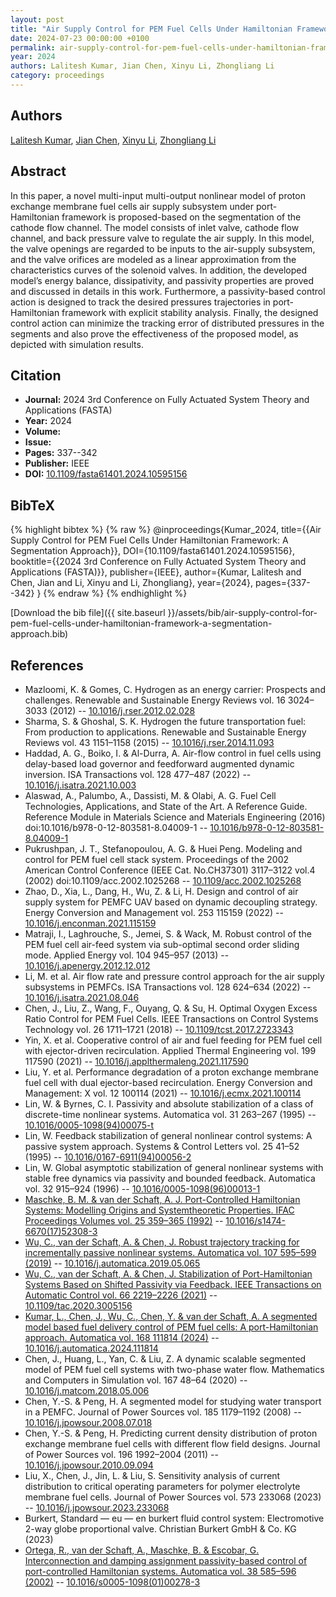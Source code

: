 ```yaml
---
layout: post
title: "Air Supply Control for PEM Fuel Cells Under Hamiltonian Framework: A Segmentation Approach"
date: 2024-07-23 00:00:00 +0100
permalink: air-supply-control-for-pem-fuel-cells-under-hamiltonian-framework-a-segmentation-approach
year: 2024
authors: Lalitesh Kumar, Jian Chen, Xinyu Li, Zhongliang Li
category: proceedings
---
```

 
## Authors
[Lalitesh Kumar](authors/lalitesh-kumar), [Jian Chen](authors/jian-chen), [Xinyu Li](authors/xinyu-li), [Zhongliang Li](authors/zhongliang-li)
 
## Abstract
In this paper, a novel multi-input multi-output nonlinear model of proton exchange membrane fuel cells air supply subsystem under port-Hamiltonian framework is proposed-based on the segmentation of the cathode flow channel. The model consists of inlet valve, cathode flow channel, and back pressure valve to regulate the air supply. In this model, the valve openings are regarded to be inputs to the air-supply subsystem, and the valve orifices are modeled as a linear approximation from the characteristics curves of the solenoid valves. In addition, the developed model’s energy balance, dissipativity, and passivity properties are proved and discussed in details in this work. Furthermore, a passivity-based control action is designed to track the desired pressures trajectories in port-Hamiltonian framework with explicit stability analysis. Finally, the designed control action can minimize the tracking error of distributed pressures in the segments and also prove the effectiveness of the proposed model, as depicted with simulation results.
 
## Citation
- **Journal:** 2024 3rd Conference on Fully Actuated System Theory and Applications (FASTA)
- **Year:** 2024
- **Volume:** 
- **Issue:** 
- **Pages:** 337--342
- **Publisher:** IEEE
- **DOI:** [10.1109/fasta61401.2024.10595156](https://doi.org/10.1109/fasta61401.2024.10595156)
 
## BibTeX
{% highlight bibtex %}
{% raw %}
@inproceedings{Kumar_2024,
  title={{Air Supply Control for PEM Fuel Cells Under Hamiltonian Framework: A Segmentation Approach}},
  DOI={10.1109/fasta61401.2024.10595156},
  booktitle={{2024 3rd Conference on Fully Actuated System Theory and Applications (FASTA)}},
  publisher={IEEE},
  author={Kumar, Lalitesh and Chen, Jian and Li, Xinyu and Li, Zhongliang},
  year={2024},
  pages={337--342}
}
{% endraw %}
{% endhighlight %}
 
[Download the bib file]({{ site.baseurl }}/assets/bib/air-supply-control-for-pem-fuel-cells-under-hamiltonian-framework-a-segmentation-approach.bib)
 
## References
- Mazloomi, K. & Gomes, C. Hydrogen as an energy carrier: Prospects and challenges. Renewable and Sustainable Energy Reviews vol. 16 3024–3033 (2012) -- [10.1016/j.rser.2012.02.028](https://doi.org/10.1016/j.rser.2012.02.028)
- Sharma, S. & Ghoshal, S. K. Hydrogen the future transportation fuel: From production to applications. Renewable and Sustainable Energy Reviews vol. 43 1151–1158 (2015) -- [10.1016/j.rser.2014.11.093](https://doi.org/10.1016/j.rser.2014.11.093)
- Haddad, A. G., Boiko, I. & Al-Durra, A. Air-flow control in fuel cells using delay-based load governor and feedforward augmented dynamic inversion. ISA Transactions vol. 128 477–487 (2022) -- [10.1016/j.isatra.2021.10.003](https://doi.org/10.1016/j.isatra.2021.10.003)
- Alaswad, A., Palumbo, A., Dassisti, M. & Olabi, A. G. Fuel Cell Technologies, Applications, and State of the Art. A Reference Guide. Reference Module in Materials Science and Materials Engineering (2016) doi:10.1016/b978-0-12-803581-8.04009-1 -- [10.1016/b978-0-12-803581-8.04009-1](https://doi.org/10.1016/b978-0-12-803581-8.04009-1)
- Pukrushpan, J. T., Stefanopoulou, A. G. & Huei Peng. Modeling and control for PEM fuel cell stack system. Proceedings of the 2002 American Control Conference (IEEE Cat. No.CH37301) 3117–3122 vol.4 (2002) doi:10.1109/acc.2002.1025268 -- [10.1109/acc.2002.1025268](https://doi.org/10.1109/acc.2002.1025268)
- Zhao, D., Xia, L., Dang, H., Wu, Z. & Li, H. Design and control of air supply system for PEMFC UAV based on dynamic decoupling strategy. Energy Conversion and Management vol. 253 115159 (2022) -- [10.1016/j.enconman.2021.115159](https://doi.org/10.1016/j.enconman.2021.115159)
- Matraji, I., Laghrouche, S., Jemei, S. & Wack, M. Robust control of the PEM fuel cell air-feed system via sub-optimal second order sliding mode. Applied Energy vol. 104 945–957 (2013) -- [10.1016/j.apenergy.2012.12.012](https://doi.org/10.1016/j.apenergy.2012.12.012)
- Li, M. et al. Air flow rate and pressure control approach for the air supply subsystems in PEMFCs. ISA Transactions vol. 128 624–634 (2022) -- [10.1016/j.isatra.2021.08.046](https://doi.org/10.1016/j.isatra.2021.08.046)
- Chen, J., Liu, Z., Wang, F., Ouyang, Q. & Su, H. Optimal Oxygen Excess Ratio Control for PEM Fuel Cells. IEEE Transactions on Control Systems Technology vol. 26 1711–1721 (2018) -- [10.1109/tcst.2017.2723343](https://doi.org/10.1109/tcst.2017.2723343)
- Yin, X. et al. Cooperative control of air and fuel feeding for PEM fuel cell with ejector-driven recirculation. Applied Thermal Engineering vol. 199 117590 (2021) -- [10.1016/j.applthermaleng.2021.117590](https://doi.org/10.1016/j.applthermaleng.2021.117590)
- Liu, Y. et al. Performance degradation of a proton exchange membrane fuel cell with dual ejector-based recirculation. Energy Conversion and Management: X vol. 12 100114 (2021) -- [10.1016/j.ecmx.2021.100114](https://doi.org/10.1016/j.ecmx.2021.100114)
- Lin, W. & Byrnes, C. I. Passivity and absolute stabilization of a class of discrete-time nonlinear systems. Automatica vol. 31 263–267 (1995) -- [10.1016/0005-1098(94)00075-t](https://doi.org/10.1016/0005-1098(94)00075-t)
- Lin, W. Feedback stabilization of general nonlinear control systems: A passive system approach. Systems &amp; Control Letters vol. 25 41–52 (1995) -- [10.1016/0167-6911(94)00056-2](https://doi.org/10.1016/0167-6911(94)00056-2)
- Lin, W. Global asymptotic stabilization of general nonlinear systems with stable free dynamics via passivity and bounded feedback. Automatica vol. 32 915–924 (1996) -- [10.1016/0005-1098(96)00013-1](https://doi.org/10.1016/0005-1098(96)00013-1)
- [Maschke, B. M. & van der Schaft, A. J. Port-Controlled Hamiltonian Systems: Modelling Origins and Systemtheoretic Properties. IFAC Proceedings Volumes vol. 25 359–365 (1992)](port-controlled-hamiltonian-systems-modelling-origins-and-systemtheoretic-properties) -- [10.1016/s1474-6670(17)52308-3](https://doi.org/10.1016/s1474-6670(17)52308-3)
- [Wu, C., van der Schaft, A. & Chen, J. Robust trajectory tracking for incrementally passive nonlinear systems. Automatica vol. 107 595–599 (2019)](robust-trajectory-tracking-for-incrementally-passive-nonlinear-systems) -- [10.1016/j.automatica.2019.05.065](https://doi.org/10.1016/j.automatica.2019.05.065)
- [Wu, C., van der Schaft, A. & Chen, J. Stabilization of Port-Hamiltonian Systems Based on Shifted Passivity via Feedback. IEEE Transactions on Automatic Control vol. 66 2219–2226 (2021)](stabilization-of-port-hamiltonian-systems-based-on-shifted-passivity-via-feedback) -- [10.1109/tac.2020.3005156](https://doi.org/10.1109/tac.2020.3005156)
- [Kumar, L., Chen, J., Wu, C., Chen, Y. & van der Schaft, A. A segmented model based fuel delivery control of PEM fuel cells: A port-Hamiltonian approach. Automatica vol. 168 111814 (2024)](a-segmented-model-based-fuel-delivery-control-of-pem-fuel-cells-a-port-hamiltonian-approach) -- [10.1016/j.automatica.2024.111814](https://doi.org/10.1016/j.automatica.2024.111814)
- Chen, J., Huang, L., Yan, C. & Liu, Z. A dynamic scalable segmented model of PEM fuel cell systems with two-phase water flow. Mathematics and Computers in Simulation vol. 167 48–64 (2020) -- [10.1016/j.matcom.2018.05.006](https://doi.org/10.1016/j.matcom.2018.05.006)
- Chen, Y.-S. & Peng, H. A segmented model for studying water transport in a PEMFC. Journal of Power Sources vol. 185 1179–1192 (2008) -- [10.1016/j.jpowsour.2008.07.018](https://doi.org/10.1016/j.jpowsour.2008.07.018)
- Chen, Y.-S. & Peng, H. Predicting current density distribution of proton exchange membrane fuel cells with different flow field designs. Journal of Power Sources vol. 196 1992–2004 (2011) -- [10.1016/j.jpowsour.2010.09.094](https://doi.org/10.1016/j.jpowsour.2010.09.094)
- Liu, X., Chen, J., Jin, L. & Liu, S. Sensitivity analysis of current distribution to critical operating parameters for polymer electrolyte membrane fuel cells. Journal of Power Sources vol. 573 233068 (2023) -- [10.1016/j.jpowsour.2023.233068](https://doi.org/10.1016/j.jpowsour.2023.233068)
- Burkert, Standard — eu — en burkert fluid control system: Electromotive 2-way globe proportional valve. Christian Burkert GmbH & Co. KG (2023)
- [Ortega, R., van der Schaft, A., Maschke, B. & Escobar, G. Interconnection and damping assignment passivity-based control of port-controlled Hamiltonian systems. Automatica vol. 38 585–596 (2002)](interconnection-and-damping-assignment-passivity-based-control-of-port-controlled-hamiltonian-systems) -- [10.1016/s0005-1098(01)00278-3](https://doi.org/10.1016/s0005-1098(01)00278-3)


